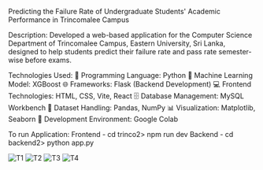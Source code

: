 Predicting the Failure Rate of Undergraduate Students' Academic Performance in Trincomalee Campus

Description:
 Developed a web-based application for the Computer Science Department of Trincomalee Campus, Eastern University, Sri Lanka, designed to help students predict their failure rate and pass rate semester-wise before exams.

Technologies Used:
 🐍 Programming Language: Python
 🤖 Machine Learning Model: XGBoost
 🌐 Frameworks: Flask (Backend Development)
 💻 Frontend Technologies: HTML, CSS, Vite, React
 🗄️ Database Management: MySQL Workbench
 📂 Dataset Handling: Pandas, NumPy
 📊 Visualization: Matplotlib, Seaborn
 🚀 Development Environment: Google Colab

 To run Application: 
 Frontend - cd trinco2> npm run dev
 Backend - cd backend2> python app.py

 
![T1](https://github.com/user-attachments/assets/7e6c4120-3e7b-4cc7-90f1-beed2e132c71)
![T2](https://github.com/user-attachments/assets/b60d675f-4386-4b05-af1d-7c4ff9a928db)
![T3](https://github.com/user-attachments/assets/d89f585a-fd08-4ef1-95df-821ba4b2d13e)
![T4](https://github.com/user-attachments/assets/75ba11e6-f6af-4c4e-be7b-aeb94e95d508)


